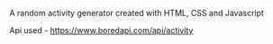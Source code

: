 A random activity generator created with HTML, CSS and Javascript

Api used - https://www.boredapi.com/api/activity
